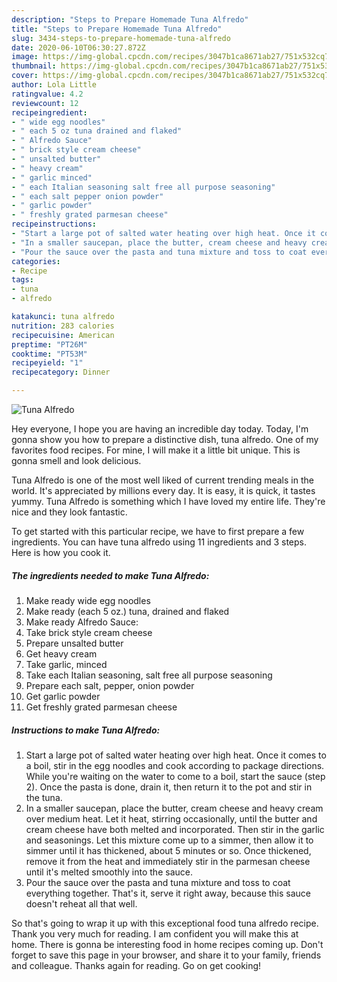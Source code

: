 ```yaml
---
description: "Steps to Prepare Homemade Tuna Alfredo"
title: "Steps to Prepare Homemade Tuna Alfredo"
slug: 3434-steps-to-prepare-homemade-tuna-alfredo
date: 2020-06-10T06:30:27.872Z
image: https://img-global.cpcdn.com/recipes/3047b1ca8671ab27/751x532cq70/tuna-alfredo-recipe-main-photo.jpg
thumbnail: https://img-global.cpcdn.com/recipes/3047b1ca8671ab27/751x532cq70/tuna-alfredo-recipe-main-photo.jpg
cover: https://img-global.cpcdn.com/recipes/3047b1ca8671ab27/751x532cq70/tuna-alfredo-recipe-main-photo.jpg
author: Lola Little
ratingvalue: 4.2
reviewcount: 12
recipeingredient:
- " wide egg noodles"
- " each 5 oz tuna drained and flaked"
- " Alfredo Sauce"
- " brick style cream cheese"
- " unsalted butter"
- " heavy cream"
- " garlic minced"
- " each Italian seasoning salt free all purpose seasoning"
- " each salt pepper onion powder"
- " garlic powder"
- " freshly grated parmesan cheese"
recipeinstructions:
- "Start a large pot of salted water heating over high heat. Once it comes to a boil, stir in the egg noodles and cook according to package directions. While you&#39;re waiting on the water to come to a boil, start the sauce (step 2). Once the pasta is done, drain it, then return it to the pot and stir in the tuna."
- "In a smaller saucepan, place the butter, cream cheese and heavy cream over medium heat. Let it heat, stirring occasionally, until the butter and cream cheese have both melted and incorporated. Then stir in the garlic and seasonings. Let this mixture come up to a simmer, then allow it to simmer until it has thickened, about 5 minutes or so. Once thickened, remove it from the heat and immediately stir in the parmesan cheese until it&#39;s melted smoothly into the sauce."
- "Pour the sauce over the pasta and tuna mixture and toss to coat everything together. That&#39;s it, serve it right away, because this sauce doesn&#39;t reheat all that well."
categories:
- Recipe
tags:
- tuna
- alfredo

katakunci: tuna alfredo 
nutrition: 283 calories
recipecuisine: American
preptime: "PT26M"
cooktime: "PT53M"
recipeyield: "1"
recipecategory: Dinner

---
```



![Tuna Alfredo](https://img-global.cpcdn.com/recipes/3047b1ca8671ab27/751x532cq70/tuna-alfredo-recipe-main-photo.jpg)

Hey everyone, I hope you are having an incredible day today. Today, I'm gonna show you how to prepare a distinctive dish, tuna alfredo. One of my favorites food recipes. For mine, I will make it a little bit unique. This is gonna smell and look delicious.

Tuna Alfredo is one of the most well liked of current trending meals in the world. It's appreciated by millions every day. It is easy, it is quick, it tastes yummy. Tuna Alfredo is something which I have loved my entire life. They're nice and they look fantastic.




To get started with this particular recipe, we have to first prepare a few ingredients. You can have tuna alfredo using 11 ingredients and 3 steps. Here is how you cook it.

<!--inarticleads1-->

##### The ingredients needed to make Tuna Alfredo:

1. Make ready  wide egg noodles
1. Make ready  (each 5 oz.) tuna, drained and flaked
1. Make ready  Alfredo Sauce:
1. Take  brick style cream cheese
1. Prepare  unsalted butter
1. Get  heavy cream
1. Take  garlic, minced
1. Take  each Italian seasoning, salt free all purpose seasoning
1. Prepare  each salt, pepper, onion powder
1. Get  garlic powder
1. Get  freshly grated parmesan cheese




<!--inarticleads2-->

##### Instructions to make Tuna Alfredo:

1. Start a large pot of salted water heating over high heat. Once it comes to a boil, stir in the egg noodles and cook according to package directions. While you&#39;re waiting on the water to come to a boil, start the sauce (step 2). Once the pasta is done, drain it, then return it to the pot and stir in the tuna.
1. In a smaller saucepan, place the butter, cream cheese and heavy cream over medium heat. Let it heat, stirring occasionally, until the butter and cream cheese have both melted and incorporated. Then stir in the garlic and seasonings. Let this mixture come up to a simmer, then allow it to simmer until it has thickened, about 5 minutes or so. Once thickened, remove it from the heat and immediately stir in the parmesan cheese until it&#39;s melted smoothly into the sauce.
1. Pour the sauce over the pasta and tuna mixture and toss to coat everything together. That&#39;s it, serve it right away, because this sauce doesn&#39;t reheat all that well.




So that's going to wrap it up with this exceptional food tuna alfredo recipe. Thank you very much for reading. I am confident you will make this at home. There is gonna be interesting food in home recipes coming up. Don't forget to save this page in your browser, and share it to your family, friends and colleague. Thanks again for reading. Go on get cooking!
